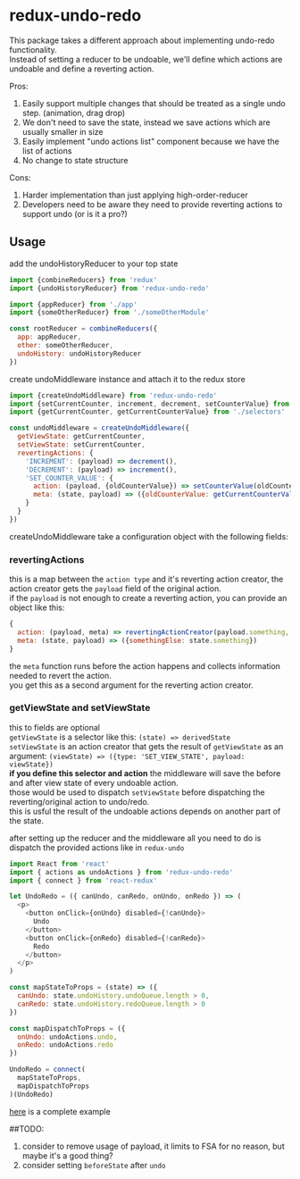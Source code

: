 # redux-undo-redo

This package takes a different approach about implementing undo-redo functionality.  
Instead of setting a reducer to be undoable, we'll define which actions are undoable and define a reverting action.

Pros:

1. Easily support multiple changes that should be treated as a single undo step. (animation, drag drop)
2. We don't need to save the state, instead we save actions which are usually smaller in size
3. Easily implement "undo actions list" component because we have the list of actions
4. No change to state structure

Cons:

1. Harder implementation than just applying high-order-reducer
2. Developers need to be aware they need to provide reverting actions to support undo (or is it a pro?)

## Usage

add the undoHistoryReducer to your top state

```js
import {combineReducers} from 'redux'
import {undoHistoryReducer} from 'redux-undo-redo'

import {appReducer} from './app'
import {someOtherReducer} from './someOtherModule'

const rootReducer = combineReducers({
  app: appReducer,
  other: someOtherReducer,
  undoHistory: undoHistoryReducer
})
```

create undoMiddleware instance and attach it to the redux store

```js
import {createUndoMiddleware} from 'redux-undo-redo'
import {setCurrentCounter, increment, decrement, setCounterValue} from './actions'
import {getCurrentCounter, getCurrentCounterValue} from './selectors'

const undoMiddleware = createUndoMiddleware({
  getViewState: getCurrentCounter,
  setViewState: setCurrentCounter,
  revertingActions: {
    'INCREMENT': (payload) => decrement(),
    'DECREMENT': (payload) => increment(),
    'SET_COUNTER_VALUE': {
      action: (payload, {oldCounterValue}) => setCounterValue(oldCounterValue),
      meta: (state, payload) => ({oldCounterValue: getCurrentCounterValue()})
    }
  }
})
```

createUndoMiddleware take a configuration object with the following fields:

### revertingActions
this is a map between the `action type` and it's reverting action creator, the action creator gets the `payload` field of the original action.  
if the `payload` is not enough to create a reverting action, you can provide an object like this:
```js
{
  action: (payload, meta) => revertingActionCreator(payload.something, meta.somethingElse),
  meta: (state, payload) => ({somethingElse: state.something})
}
```
the `meta` function runs before the action happens and collects information needed to revert the action.  
you get this as a second argument for the reverting action creator.

### getViewState and setViewState
this to fields are optional  
`getViewState` is a selector like this: `(state) => derivedState`  
`setViewState` is an action creator that gets the result of `getViewState` as an argument: `(viewState) => ({type: 'SET_VIEW_STATE', payload: viewState})`  
**if you define this selector and action** the middleware will save the before and after view state of every undoable action.  
those would be used to dispatch `setViewState` before dispatching the reverting/original action to undo/redo.  
this is usful the result of the undoable actions depends on another part of the state.

after setting up the reducer and the middleware all you need to do is dispatch the provided actions like in `redux-undo`
```js
import React from 'react'
import { actions as undoActions } from 'redux-undo-redo'
import { connect } from 'react-redux'

let UndoRedo = ({ canUndo, canRedo, onUndo, onRedo }) => (
  <p>
    <button onClick={onUndo} disabled={!canUndo}>
      Undo
    </button>
    <button onClick={onRedo} disabled={!canRedo}>
      Redo
    </button>
  </p>
)

const mapStateToProps = (state) => ({
  canUndo: state.undoHistory.undoQueue.length > 0,
  canRedo: state.undoHistory.redoQueue.length > 0
})

const mapDispatchToProps = ({
  onUndo: undoActions.undo,
  onRedo: undoActions.redo
})

UndoRedo = connect(
  mapStateToProps,
  mapDispatchToProps
)(UndoRedo)
```

[here](https://github.com/welldone-software/redux-undo-redo-example) is a complete example

##TODO:
1. consider to remove usage of payload, it limits to FSA for no reason, but maybe it's a good thing?
2. consider setting `beforeState` after `undo`
